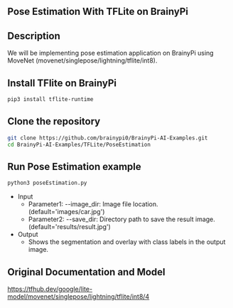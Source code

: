 ## Pose Estimation With TFLite on BrainyPi 
## Description
We will be implementing pose estimation application on BrainyPi using MoveNet (movenet/singlepose/lightning/tflite/int8).

## Install TFlite on BrainyPi
```sh
pip3 install tflite-runtime
```

## Clone the repository
  ```sh
  git clone https://github.com/brainypi0/BrainyPi-AI-Examples.git
  cd BrainyPi-AI-Examples/TFLite/PoseEstimation
  ```

## Run Pose Estimation example
```sh
python3 poseEstimation.py 
```

- Input
  - Parameter1: --image_dir: Image file location. (default='images/car.jpg')
  - Parameter2: --save_dir: Directory path to save the result image. (default='results/result.jpg')
- Output
  - Shows the segmentation and overlay with class labels in the output image.
  
## Original Documentation and Model
https://tfhub.dev/google/lite-model/movenet/singlepose/lightning/tflite/int8/4

